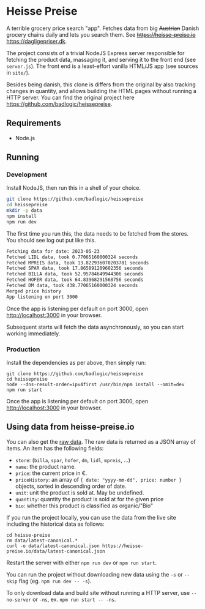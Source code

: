 # Heisse Preise

A terrible grocery price search "app". Fetches data from big ~~Austrian~~ Danish grocery chains daily and lets you search them. See ~~https://heisse-preise.io~~ <https://dagligepriser.dk>.

The project consists of a trivial NodeJS Express server responsible for fetching the product data, massaging it, and serving it to the front end (see `server.js`). The front end is a least-effort vanilla HTML/JS app (see sources in `site/`).

Besides being danish, this clone is differs from the original by also tracking changes in quantity, and allows building the HTML pages without running a HTTP server. You can find the original project here <https://github.com/badlogic/heissepreise>.

## Requirements

-   Node.js

## Running

### Development

Install NodeJS, then run this in a shell of your choice.

```bash
git clone https://github.com/badlogic/heissepreise
cd heissepreise
mkdir -p data
npm install
npm run dev
```

The first time you run this, the data needs to be fetched from the stores. You should see log out put like this.

```bash
Fetching data for date: 2023-05-23
Fetched LIDL data, took 0.77065160000324 seconds
Fetched MPREIS data, took 13.822936070203781 seconds
Fetched SPAR data, took 17.865891209602356 seconds
Fetched BILLA data, took 52.95784649944306 seconds
Fetched HOFER data, took 64.83968291568756 seconds
Fetched DM data, took 438.77065160000324 seconds
Merged price history
App listening on port 3000
```

Once the app is listening per default on port 3000, open <http://localhost:3000> in your browser.

Subsequent starts will fetch the data asynchronously, so you can start working immediately.

### Production

Install the dependencies as per above, then simply run:

```
git clone https://github.com/badlogic/heissepreise
cd heissepreise
node --dns-result-order=ipv4first /usr/bin/npm install --omit=dev
npm run start
```

Once the app is listening per default on port 3000, open <http://localhost:3000> in your browser.

## Using data from heisse-preise.io

You can also get the [raw data](https://heisse-preise.io/data/latest-canonical.json). The raw data is returned as a JSON array of items. An item has the following fields:

-   `store`: (`billa`, `spar`, `hofer`, `dm`, `lidl`, `mpreis`, ...)
-   `name`: the product name.
-   `price`: the current price in €.
-   `priceHistory`: an array of `{ date: "yyyy-mm-dd", price: number }` objects, sorted in descending order of date.
-   `unit`: unit the product is sold at. May be undefined.
-   `quantity`: quantity the product is sold at for the given price
-   `bio`: whether this product is classified as organic/"Bio"

If you run the project locally, you can use the data from the live site including the historical data as follows:

```
cd heisse-preise
rm data/latest-canonical.*
curl -o data/latest-canonical.json https://heisse-preise.io/data/latest-canonical.json
```

Restart the server with either `npm run dev` or `npm run start`.

You can run the project without downloading new data using the `-s` or `--skip` flag (eg. `npm run dev -- -s`).

To only download data and build site without running a HTTP server, use `--no-server` or `-ns`, ex. `npm run start -- -ns`.
